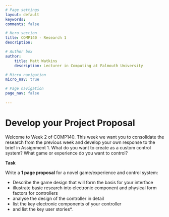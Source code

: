 ```yaml
---
# Page settings
layout: default
keywords:
comments: false

# Hero section
title: COMP140 - Research 1
description: 

# Author box
author:
    title: Matt Watkins
    description: Lecturer in Computing at Falmouth University

# Micro navigation
micro_nav: true

# Page navigation
page_nav: false
    
---
```


# Develop your Project Proposal

Welcome to Week 2 of COMP140. This week we want you to consolidate the research from the previous week and develop your own response to the brief in Assignment 1.  What do you want to create as a custom control system? What game or experience do you want to control?

  

**Task**

Write a **1 page proposal** for a novel game/experience and control system:  

-   Describe the game design that will form the basis for your interface
-   illustrate basic research into electronic component and physical form factors for controllers
-   analyse the design of the controller in detail
-   list the key electronic components of your controller
-   and list the key user stories*.
<!--stackedit_data:
eyJoaXN0b3J5IjpbMjA4NTYxMzMyNV19
-->